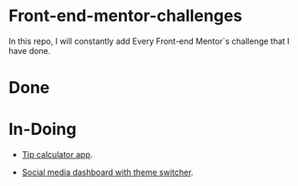 # Front-end-mentor-challenges

In this repo, I will constantly add Every Front-end Mentor\`s challenge that I have done.


# Done



# In-Doing
- [Tip calculator app](https://www.frontendmentor.io/challenges/tip-calculator-app-ugJNGbJUX).

- [Social media dashboard with theme switcher](https://www.frontendmentor.io/challenges/social-media-dashboard-with-theme-switcher-6oY8ozp_H).
 
